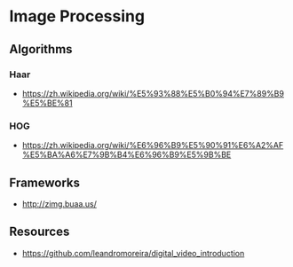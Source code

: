 # Image Processing


## Algorithms

### Haar

- https://zh.wikipedia.org/wiki/%E5%93%88%E5%B0%94%E7%89%B9%E5%BE%81

### HOG

- https://zh.wikipedia.org/wiki/%E6%96%B9%E5%90%91%E6%A2%AF%E5%BA%A6%E7%9B%B4%E6%96%B9%E5%9B%BE


## Frameworks

- http://zimg.buaa.us/


## Resources

- https://github.com/leandromoreira/digital_video_introduction

